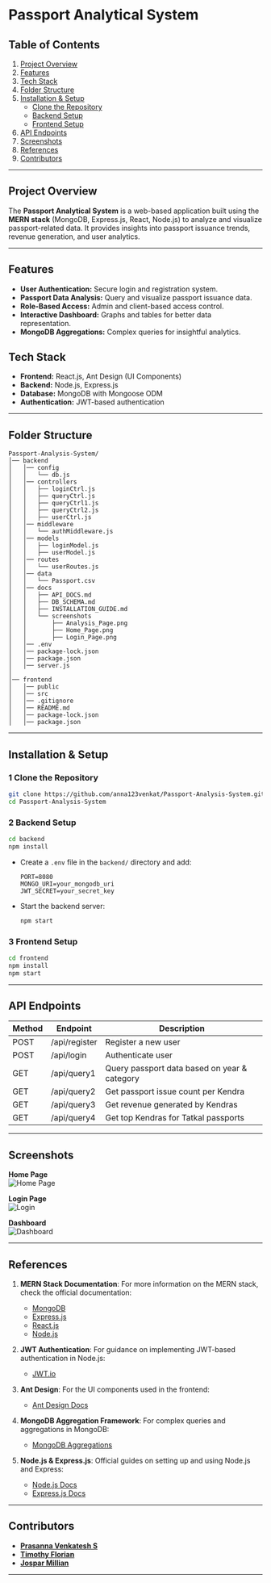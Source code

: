 # Passport Analytical System

## Table of Contents

1. [Project Overview](#project-overview)
2. [Features](#features)
3. [Tech Stack](#tech-stack)
4. [Folder Structure](#folder-structure)
5. [Installation & Setup](#installation--setup)
   - [Clone the Repository](#1-clone-the-repository)
   - [Backend Setup](#2-backend-setup)
   - [Frontend Setup](#3-frontend-setup)
6. [API Endpoints](#api-endpoints)
7. [Screenshots](#screenshots)
8. [References](#references)
9. [Contributors](#contributors)

---

##  Project Overview

The **Passport Analytical System** is a web-based application built using the **MERN stack** (MongoDB, Express.js, React, Node.js) to analyze and visualize passport-related data. It provides insights into passport issuance trends, revenue generation, and user analytics.

---

##  Features

- **User Authentication:** Secure login and registration system.
- **Passport Data Analysis:** Query and visualize passport issuance data.
- **Role-Based Access:** Admin and client-based access control.
- **Interactive Dashboard:** Graphs and tables for better data representation.
- **MongoDB Aggregations:** Complex queries for insightful analytics.

##  Tech Stack

- **Frontend:** React.js, Ant Design (UI Components)
- **Backend:** Node.js, Express.js
- **Database:** MongoDB with Mongoose ODM
- **Authentication:** JWT-based authentication

---

##  Folder Structure

```
Passport-Analysis-System/
│── backend
│   │── config
│   │   └── db.js
│   │── controllers
│   │   ├── loginCtrl.js
│   │   ├── queryCtrl.js
│   │   ├── queryCtrl1.js
│   │   ├── queryCtrl2.js
│   │   ├── userCtrl.js
│   │── middleware
│   │   └── authMiddleware.js
│   │── models
│   │   ├── loginModel.js
│   │   ├── userModel.js
│   │── routes
│   │   └── userRoutes.js
│   │── data
│   │   └── Passport.csv
│   │── docs
│   │   ├── API_DOCS.md
│   │   ├── DB_SCHEMA.md
│   │   ├── INSTALLATION_GUIDE.md
│   │   └── screenshots
│   │       ├── Analysis_Page.png
│   │       ├── Home_Page.png
│   │       ├── Login_Page.png
│   │── .env
│   │── package-lock.json
│   │── package.json
│   │── server.js
│
│── frontend
│   │── public
│   │── src
│   │── .gitignore
│   │── README.md
│   │── package-lock.json
│   │── package.json

```

---

##  Installation & Setup

### 1️ Clone the Repository
```bash
git clone https://github.com/anna123venkat/Passport-Analysis-System.git
cd Passport-Analysis-System
```

### 2️ Backend Setup
```bash
cd backend
npm install
```
- Create a `.env` file in the `backend/` directory and add:
  ```
  PORT=8080
  MONGO_URI=your_mongodb_uri
  JWT_SECRET=your_secret_key
  ```

- Start the backend server:
  ```bash
  npm start
  ```

### 3️ Frontend Setup
```bash
cd frontend
npm install
npm start
```

---

##  API Endpoints

| Method | Endpoint | Description |
|--------|---------|-------------|
| POST   | /api/register | Register a new user |
| POST   | /api/login | Authenticate user |
| GET    | /api/query1 | Query passport data based on year & category |
| GET    | /api/query2 | Get passport issue count per Kendra |
| GET    | /api/query3 | Get revenue generated by Kendras |
| GET    | /api/query4 | Get top Kendras for Tatkal passports |

---

## Screenshots

 **Home Page**  
 ![Home Page](docs/screenshots/Home_Page.png) 
 
 **Login Page**  
 ![Login](docs/screenshots/Login_Page.png) 
 
 **Dashboard**  
 ![Dashboard](docs/screenshots/Analysis_Page.png) 

---

## References

1. **MERN Stack Documentation**: For more information on the MERN stack, check the official documentation:
   - [MongoDB](https://www.mongodb.com/docs/)
   - [Express.js](https://expressjs.com/)
   - [React.js](https://reactjs.org/)
   - [Node.js](https://nodejs.org/en/)

2. **JWT Authentication**: For guidance on implementing JWT-based authentication in Node.js:
   - [JWT.io](https://jwt.io/)

3. **Ant Design**: For the UI components used in the frontend:
   - [Ant Design Docs](https://ant.design/docs/react/introduce)

4. **MongoDB Aggregation Framework**: For complex queries and aggregations in MongoDB:
   - [MongoDB Aggregations](https://www.mongodb.com/docs/manual/aggregation/)

5. **Node.js & Express.js**: Official guides on setting up and using Node.js and Express:
   - [Node.js Docs](https://nodejs.org/en/docs/)
   - [Express.js Docs](https://expressjs.com/en/starter/installing.html)

---


##  Contributors

- **[Prasanna Venkatesh S](https://github.com/anna123venkat)**
- **[Timothy Florian](https://github.com/TimothyFlorian)**
- **[Jospar Millian](https://github.com/saspa109)**

---
